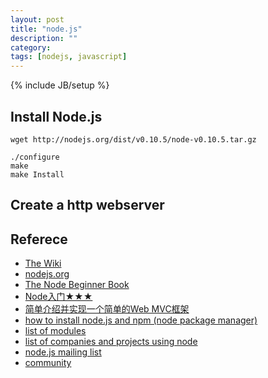 ```yaml
---
layout: post
title: "node.js"
description: ""
category: 
tags: [nodejs, javascript]
---
```

{% include JB/setup %}

## Install Node.js
`wget http://nodejs.org/dist/v0.10.5/node-v0.10.5.tar.gz`
	
	./configure
	make
	make Install

## Create a http webserver

## Referece
+ [The Wiki](https://github.com/joyent/node/wiki)
+ [nodejs.org](http://nodejs.org/)
+ [The Node Beginner Book](http://www.nodebeginner.org/)
+ [Node入门★★★](http://www.nodebeginner.org/index-zh-cn.html)
+ [简单介绍并实现一个简单的Web MVC框架](http://cnodejs.org/topic/4f16442ccae1f4aa27001135)
+ [how to install node.js and npm (node package manager)](http://joyeur.com/2010/12/10/installing-node-and-npm/)
+ [list of modules](https://github.com/joyent/node/wiki/modules)
+ [list of companies and projects using node](https://github.com/joyent/node/wiki/Projects,-Applications,-and-Companies-Using-Node)
+ [node.js mailing list](http://groups.google.com/group/nodejs)
+ [community](https://github.com/joyent/node/wiki/Community)


